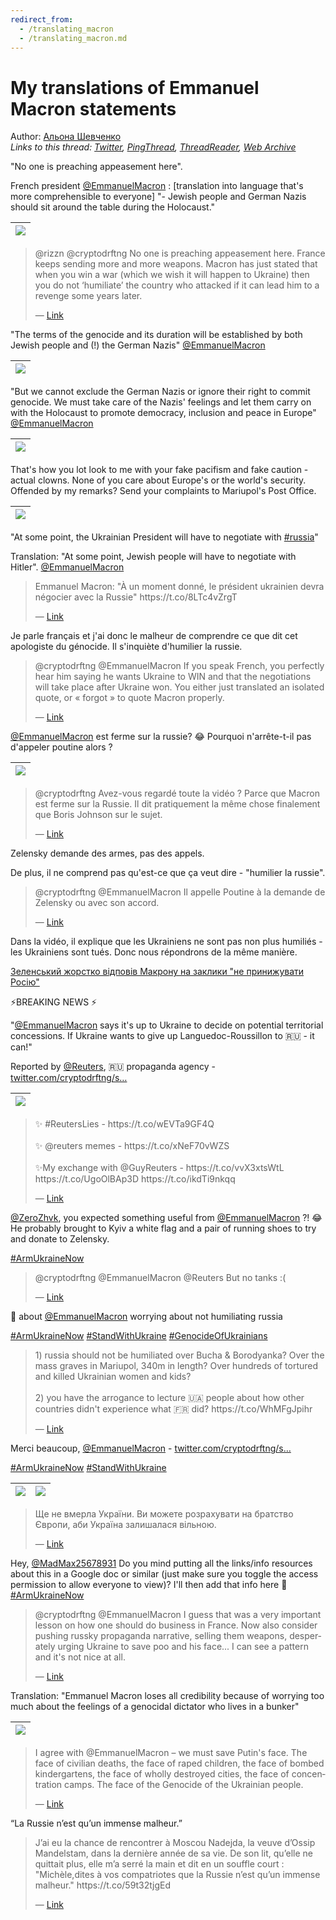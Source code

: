 ```yaml
---
redirect_from:
  - /translating_macron
  - /translating_macron.md
---
```

# My translations of Emmanuel Macron statements

Author: [Альона Шевченко](https://twitter.com/cryptodrftng)  
*Links to this thread: [Twitter](https://twitter.com/cryptodrftng/status/1524038083611607050), [PingThread](https://pingthread.com/thread/1524038083611607050), [ThreadReader](https://threadreaderapp.com/thread/1524038083611607050.html), [Web Archive](https://web.archive.org/web/*/https://twitter.com/cryptodrftng/status/1524038083611607050)*

"No one is preaching appeasement here".

French president [@EmmanuelMacron](https://twitter.com/EmmanuelMacron) : [translation into language that's more comprehensible to everyone] "- Jewish people and German Nazis should sit around the table during the Holocaust."

| [![](https://pbs.twimg.com/media/FSZ4jxCXoAA2RYW.jpg)](https://pbs.twimg.com/media/FSZ4jxCXoAA2RYW.jpg) |
| :-: |

<blockquote class="twitter-tweet">
    <p lang="en" dir="ltr">
    @rizzn @cryptodrftng No one is preaching appeasement here. France keeps sending more and more weapons. Macron has just stated that when you win a war (which we wish it will happen to Ukraine) then you do not ‘humiliate’ the country who attacked if it can lead him to a revenge some years later.<br />
    </p>
    &mdash; <a href="https://twitter.com/AlmerasHenri/status/1524030614063783939">Link</a>
</blockquote>

"The terms of the genocide and its duration will be established by both Jewish people and (!) the German Nazis" [@EmmanuelMacron](https://twitter.com/EmmanuelMacron)

| [![](https://pbs.twimg.com/media/FSZ4kHhXwAMAAwB.jpg)](https://pbs.twimg.com/media/FSZ4kHhXwAMAAwB.jpg) |
| :-: |

"But we cannot exclude the German Nazis or ignore their right to commit genocide. We must take care of the Nazis' feelings and let them carry on with the Holocaust to promote democracy, inclusion and peace in Europe" [@EmmanuelMacron](https://twitter.com/EmmanuelMacron)

| [![](https://pbs.twimg.com/media/FSZ4kbnXEAIzpFm.jpg)](https://pbs.twimg.com/media/FSZ4kbnXEAIzpFm.jpg) |
| :-: |

That's how you lot look to me with your fake pacifism and fake caution - actual clowns. None of you care about Europe's or the world's security. Offended by my remarks? Send your complaints to Mariupol's Post Office.

| [![](https://pbs.twimg.com/media/FSZ4kxyXsAA5JoA.jpg)](https://pbs.twimg.com/media/FSZ4kxyXsAA5JoA.jpg) |
| :-: |

"At some point, the Ukrainian President will have to negotiate with [#russia](https://twitter.com/hashtag/russia)"

Translation: "At some point, Jewish people will have to negotiate with Hitler". [@EmmanuelMacron](https://twitter.com/EmmanuelMacron)

<blockquote class="twitter-tweet">
    <p lang="en" dir="ltr">
    Emmanuel Macron: &#34;À un moment donné, le président ukrainien devra négocier avec la Russie&#34; https://t.co/8LTc4vZrgT<br />
    </p>
    &mdash; <a href="https://twitter.com/BFMTV/status/1536992259597647873">Link</a>
</blockquote>

Je parle français et j'ai donc le malheur de comprendre ce que dit cet apologiste du génocide. Il s'inquiète d'humilier la russie. 



<blockquote class="twitter-tweet">
    <p lang="en" dir="ltr">
    @cryptodrftng @EmmanuelMacron If you speak French, you perfectly hear him saying he wants Ukraine to WIN and that the negotiations will take place after Ukraine won. You either just translated an isolated quote, or « forgot » to quote Macron properly.<br />
    </p>
    &mdash; <a href="https://twitter.com/AurelienDuchene/status/1537013455152111617">Link</a>
</blockquote>

[@EmmanuelMacron](https://twitter.com/EmmanuelMacron) est ferme sur la russie?  😂 Pourquoi n'arrête-t-il pas d'appeler poutine alors ?

| [![](https://pbs.twimg.com/media/FVSXKfoXoAM4rmY.jpg)](https://pbs.twimg.com/media/FVSXKfoXoAM4rmY.jpg) |
| :-: |

<blockquote class="twitter-tweet">
    <p lang="en" dir="ltr">
    @cryptodrftng Avez-vous regardé toute la vidéo ? Parce que Macron est ferme sur la Russie. Il dit pratiquement la même chose finalement que Boris Johnson sur le sujet.<br />
    </p>
    &mdash; <a href="https://twitter.com/AurelienDuchene/status/1537018182837354497">Link</a>
</blockquote>

Zelensky demande des armes, pas des appels. 

De plus, il ne comprend pas qu'est-ce que ça veut dire - "humilier la russie".

<blockquote class="twitter-tweet">
    <p lang="en" dir="ltr">
    @cryptodrftng @EmmanuelMacron Il appelle Poutine à la demande de Zelensky ou avec son accord.<br />
    </p>
    &mdash; <a href="https://twitter.com/AurelienDuchene/status/1537020067325562880">Link</a>
</blockquote>

Dans la vidéo, il explique que les Ukrainiens ne sont pas non plus humiliés - les Ukrainiens sont tués.  Donc nous répondrons de la même manière. 

[Зеленський жорстко відповів Макрону на заклики "не принижувати Росію"](https://youtu.be/YViQ-0nfj5k)

⚡️BREAKING NEWS ⚡️

"[@EmmanuelMacron](https://twitter.com/EmmanuelMacron) says it's up to Ukraine to decide on potential territorial concessions. If Ukraine wants to give up Languedoc-Roussillon to 🇷🇺 - it can!"

Reported by [@Reuters](https://twitter.com/Reuters), 🇷🇺 propaganda agency - [twitter.com/cryptodrftng/s…](https://twitter.com/cryptodrftng/status/1535384484811575296?s=21&t=wsNd2wHWz6zhNnkmh6YTHw)

| [![](https://pbs.twimg.com/media/FVaWFvSWYAEfLJX.jpg)](https://pbs.twimg.com/media/FVaWFvSWYAEfLJX.jpg) |
| :-: |

<blockquote class="twitter-tweet">
    <p lang="en" dir="ltr">
    ✨ #ReutersLies - https://t.co/wEVTa9GF4Q<br />
    <br />
    ✨ @reuters memes - https://t.co/xNeF70vWZS<br />
    <br />
    ✨My exchange with @GuyReuters - https://t.co/vvX3xtsWtL https://t.co/UgoOlBAp3D https://t.co/ikdTi9nkqq<br />
    </p>
    &mdash; <a href="https://twitter.com/cryptodrftng/status/1535384484811575296">Link</a>
</blockquote>

[@ZeroZhvk](https://twitter.com/ZeroZhvk), you expected something useful from [@EmmanuelMacron](https://twitter.com/EmmanuelMacron) ?! 😂 He probably brought to Kyiv a white flag and a pair of running shoes to try and donate to Zelensky.

[#ArmUkraineNow](https://twitter.com/hashtag/ArmUkraineNow)

<blockquote class="twitter-tweet">
    <p lang="en" dir="ltr">
    @cryptodrftng @EmmanuelMacron @Reuters But no tanks :(<br />
    </p>
    &mdash; <a href="https://twitter.com/ZeroZhvk/status/1537586735558733824">Link</a>
</blockquote>

🧵 about [@EmmanuelMacron](https://twitter.com/EmmanuelMacron) worrying about not humiliating russia 

[#ArmUkraineNow](https://twitter.com/hashtag/ArmUkraineNow) [#StandWithUkraine](https://twitter.com/hashtag/StandWithUkraine) [#GenocideOfUkrainians](https://twitter.com/hashtag/GenocideOfUkrainians)

<blockquote class="twitter-tweet">
    <p lang="en" dir="ltr">
    1) russia should not be humiliated over Bucha &amp; Borodyanka? Over the mass graves in Mariupol, 340m in length? Over hundreds of tortured and killed Ukrainian women and kids?<br />
    <br />
    2) you have the arrogance to lecture 🇺🇦 people about how other countries didn&#39;t experience what 🇫🇷 did? https://t.co/WhMFgJpihr<br />
    </p>
    &mdash; <a href="https://twitter.com/cryptodrftng/status/1523957358938017795">Link</a>
</blockquote>

Merci beaucoup, [@EmmanuelMacron](https://twitter.com/EmmanuelMacron)  - [twitter.com/cryptodrftng/s…](https://twitter.com/cryptodrftng/status/1517798057068449794?s=21&t=wsNd2wHWz6zhNnkmh6YTHw)

[#ArmUkraineNow](https://twitter.com/hashtag/ArmUkraineNow) [#StandWithUkraine](https://twitter.com/hashtag/StandWithUkraine)

| [![](https://pbs.twimg.com/media/FVagkm6WAAQCw2n.jpg)](https://pbs.twimg.com/media/FVagkm6WAAQCw2n.jpg) | [![](https://pbs.twimg.com/media/FVagkm6WYAE_rTd.jpg)](https://pbs.twimg.com/media/FVagkm6WYAE_rTd.jpg) |
| :-: | :-: |

<blockquote class="twitter-tweet">
    <p lang="en" dir="ltr">
    Ще не вмерла України. Ви можете розрахувати на братство Європи, аби Україна залишалася вільною.<br />
    </p>
    &mdash; <a href="https://twitter.com/EmmanuelMacron/status/1537520113787838465">Link</a>
</blockquote>

Hey, [@MadMax25678931](https://twitter.com/MadMax25678931) Do you mind putting all the links/info resources about this in a Google doc or similar (just make sure you toggle the access permission to allow everyone to view)?  I'll then add that info here 🙏
[#ArmUkraineNow](https://twitter.com/hashtag/ArmUkraineNow)

<blockquote class="twitter-tweet">
    <p lang="en" dir="ltr">
    @cryptodrftng @EmmanuelMacron I guess that was a very important lesson on how one should do business in France. Now also consider pushing russky propaganda narrative, selling them weapons, desperately urging Ukraine to save poo and his face... I can see a pattern and it&#39;s not nice at all.<br />
    </p>
    &mdash; <a href="https://twitter.com/MadMax25678931/status/1537598061882576899">Link</a>
</blockquote>

Translation: "Emmanuel Macron loses all credibility because of worrying too much about the feelings of a genocidal dictator who lives in a bunker"

| [![](https://pbs.twimg.com/media/FVrpkvQWYAAUkfy.jpg)](https://pbs.twimg.com/media/FVrpkvQWYAAUkfy.jpg) |
| :-: |

<blockquote class="twitter-tweet">
    <p lang="en" dir="ltr">
    I agree with @EmmanuelMacron – we must save Putin&#39;s face. The face of civilian deaths, the face of raped children, the face of bombed kindergartens, the face of wholly destroyed cities, the face of concentration camps. The face of the Genocide of the Ukrainian people.<br />
    </p>
    &mdash; <a href="https://twitter.com/nemapovnovazhen/status/1541439038489501696">Link</a>
</blockquote>

“La Russie n’est qu’un immense malheur.”

<blockquote class="twitter-tweet">
    <p lang="en" dir="ltr">
    J’ai eu la chance de rencontrer à Moscou Nadejda, la veuve d’Ossip Mandelstam, dans la dernière année de sa vie. De son lit, qu’elle ne quittait plus, elle m’a serré la main et dit en un souffle court :<br />
    &#34;Michèle,dites à vos compatriotes que la Russie n’est qu’un immense malheur.&#34; https://t.co/59t32tjgEd<br />
    </p>
    &mdash; <a href="https://twitter.com/HEtnunc/status/1562918346571632640">Link</a>
</blockquote>
